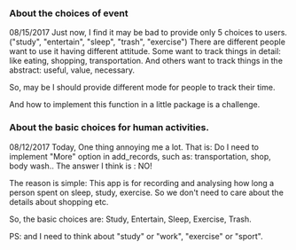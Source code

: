 

### About the choices of event 
08/15/2017
Just now, I find it may be bad to provide only 5 choices to users.("study", "entertain", "sleep", "trash", "exercise")
There are different people want to use it having different attitude. Some want to track things in detail: like eating, shopping, transportation. And others want to track things in the abstract: useful, value, necessary.

So, may be I should provide different mode for people to track their time.

And how to implement this function in a little package is a challenge.  




### About the basic choices for human activities.
08/12/2017
Today, One thing annoying me a lot. That is: Do I need to implement "More" option in add_records, such as: transportation, shop, body wash.. 
The answer I think is : NO!

The reason is simple: This app is for recording and analysing how long a person spent on sleep, study, exercise. So we don't need to care about the details about shopping etc.

So, the basic choices are: 
Study, Entertain, Sleep, Exercise, Trash.

PS: and I need to think about  "study" or "work", "exercise" or "sport".
 
